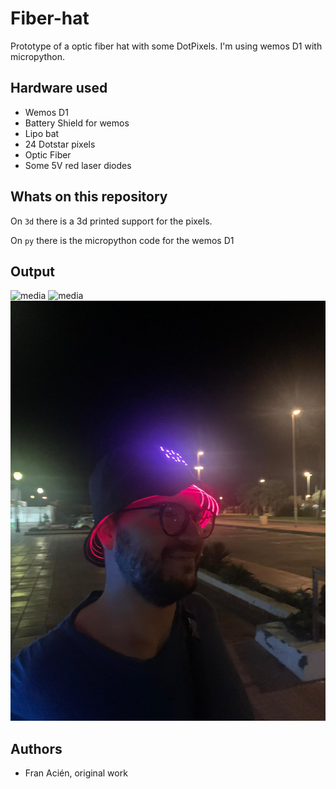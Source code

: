 # Fiber-hat

Prototype of a optic fiber hat with some DotPixels. I'm using wemos D1 with micropython.

## Hardware used

* Wemos D1
* Battery Shield for wemos
* Lipo bat
* 24 Dotstar pixels
* Optic Fiber
* Some 5V red laser diodes

## Whats on this repository

On `3d` there is a 3d printed support for the pixels.

On `py` there is the micropython code for the wemos D1

## Output

![media](./media/1.gif)
![media](./media/2.gif)
![media](./media/3.jpeg)

## Authors

* Fran Acién, original work